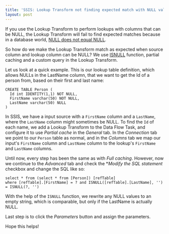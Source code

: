 ```yaml
---
title: 'SSIS: Lookup Transform not finding expected match with NULL values'
layout: post
---
```

If you use the Lookup Transform to perform lookups with columns that can be NULL, the Lookup Transform will fail to find expected matches because in a database world, [NULL does not equal NULL](http://stackoverflow.com/questions/1843451/why-does-null-null-evaluate-to-false-in-sql-server#answer-1843460).

So how do we make the Lookup Transform match as expected when source column and lookup column can be NULL? We use [ISNULL](https://msdn.microsoft.com/en-us/library/ms184325.aspx) function, partial caching and a custom query in the Lookup Transform. 

<!--break-->

Let us look at a quick example. This is our lookup table definition, which allows NULLs in the LastName column, that we want to get the Id of a person from, based on their first and last name:

```TSQL
CREATE TABLE Person (
  Id int IDENTITY(1,1) NOT NULL,
  FirstName varchar(50) NOT NULL,
  LastName varchar(50) NULL
)
```

In SSIS, we have a input source with a `FirstName` column and a `LastName`, where the `LastName` column might sometimes be NULL. 
To find the `Id` of each name, we add a Lookup Transform to the Data Flow Task, and configure it to use *Partial cache* in the *General* tab. In the *Connection* tab we point to our `Person` table as normal, and in the *Columns* tab we map our input's `FirstName` column and `LastName` column to the lookup's `FirstName` and `LastName` columns.

Until now, every step has been the same as with *Full caching*. However, now we continue to the *Advanced* tab and check the **Modify the SQL statement* checkbox and change the SQL like so:

```TSQL
select * from (select * from [Person]) [refTable]
where [refTable].[FirstName] = ? and ISNULL([refTable].[LastName], '') = ISNULL(?, '')
```

With the help of the `ISNULL` function, we rewrite any NULL values to an empty string, which is comparable, but only if the LastName is actually NULL.

Last step is to click the *Parameters* button and assign the parameters.

Hope this helps!